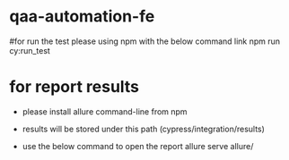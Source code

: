 # qaa-automation-fe

#for run the test please using npm with the below command link
 npm run cy:run_test

# for report results 

- please install allure command-line from npm

- results will be stored under this path (cypress/integration/results)

- use the below command to open the report 
  allure serve allure/
